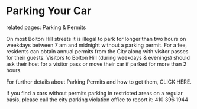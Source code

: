 # Parking Your Car

related pages:
Parking & Permits

On most Bolton Hill streets it is illegal to park for longer than two hours on weekdays between 7 am and midnight without a parking permit. For a fee, residents can obtain annual permits from the City along with visitor passes for their guests.
Visitors to Bolton Hill (during weekdays & evenings) should ask their host for a visitor pass or move their car if parked for more than 2 hours.

For further details about Parking Permits and how to get them, CLICK HERE.

If you find a cars without permits parking in restricted areas on a regular basis, please call the city parking violation office to report it: 410 396 1944
